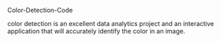 Color-Detection-Code

color detection is an excellent data analytics project and an interactive application that will accurately identify the color in an image.
